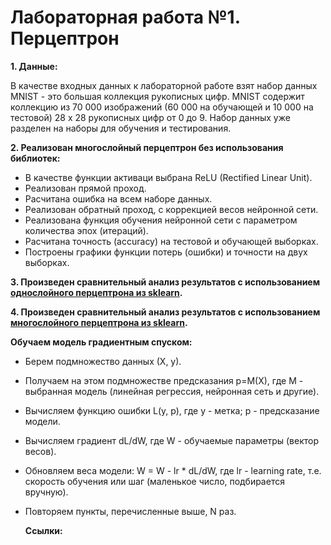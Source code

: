 # Лабораторная работа №1. Перцептрон

**1. Данные:**
   
   В качестве входных данных к лабораторной работе взят набор данных MNIST - это большая коллекция рукописных цифр. MNIST содержит        коллекцию из  70 000 изображений (60 000 на обучающей и 10 000 на тестовой) 28 x 28  рукописных цифр от 0 до 9. Набор данных уже       разделен на наборы для обучения и тестирования.
   
**2. Реализован многослойный перцептрон без использования библиотек:**
   - В качестве функции активаци выбрана ReLU (Rectified Linear Unit).
   - Реализован прямой проход.
   - Расчитана ошибка на всем наборе данных.
   - Реализован обратный проход, с коррекцией весов нейронной сети.
   - Реализована функция обучения нейронной сети с параметром количества эпох (итераций).
   - Расчитана точность (accuracy) на тестовой и обучающей выборках.
   - Построены графики функции потерь (ошибки) и точности на двух выборках.

**3. Произведен сравнительный анализ результатов с использованием [однослойного перцептрона из sklearn](https://scikit-learn.org/stable/modules/generated/sklearn.linear_model.Perceptron.html).**
     
**4. Произведен сравнительный анализ результатов с использованием [многослойного перцептрона из sklearn](https://scikit-learn.org/stable/modules/generated/sklearn.neural_network.MLPClassifier.html).**

**Обучаем модель градиентным спуском:**

- Берем подмножество данных (Х, у).
- Получаем на этом подмножестве предсказания р=М(Х), где М - выбранная модель (линейная регрессия, нейронная сеть и другие).
- Вычисляем функцию ошибки L(y, p), где у - метка; р - предсказание модели.
- Вычисляем градиент dL/dW, где W - обучаемые параметры (вектор весов).
- Обновляем веса модели: W = W - lr * dL/dW, где lr - learning rate, т.е. скорость обучения или шаг (маленькое число, подбирается вручную).
- Повторяем пункты, перечисленные выше, N раз.

  **Ссылки:**
  
